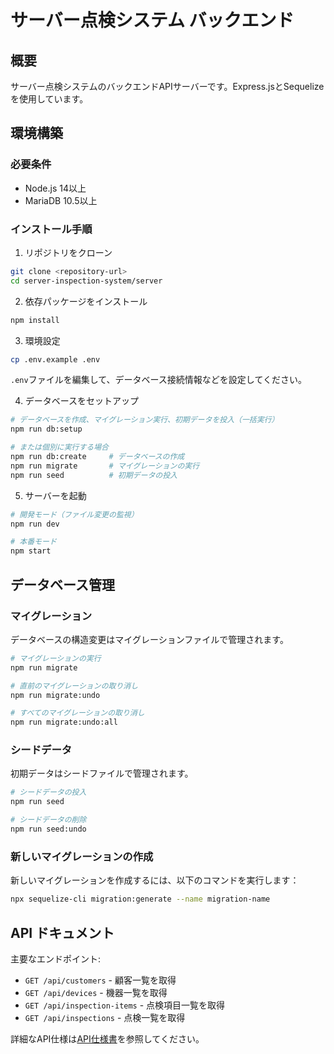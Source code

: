 # サーバー点検システム バックエンド

## 概要
サーバー点検システムのバックエンドAPIサーバーです。Express.jsとSequelizeを使用しています。

## 環境構築

### 必要条件
- Node.js 14以上
- MariaDB 10.5以上

### インストール手順

1. リポジトリをクローン
```bash
git clone <repository-url>
cd server-inspection-system/server
```

2. 依存パッケージをインストール
```bash
npm install
```

3. 環境設定
```bash
cp .env.example .env
```
`.env`ファイルを編集して、データベース接続情報などを設定してください。

4. データベースをセットアップ
```bash
# データベースを作成、マイグレーション実行、初期データを投入（一括実行）
npm run db:setup

# または個別に実行する場合
npm run db:create     # データベースの作成
npm run migrate       # マイグレーションの実行
npm run seed          # 初期データの投入
```

5. サーバーを起動
```bash
# 開発モード（ファイル変更の監視）
npm run dev

# 本番モード
npm start
```

## データベース管理

### マイグレーション
データベースの構造変更はマイグレーションファイルで管理されます。

```bash
# マイグレーションの実行
npm run migrate

# 直前のマイグレーションの取り消し
npm run migrate:undo

# すべてのマイグレーションの取り消し
npm run migrate:undo:all
```

### シードデータ
初期データはシードファイルで管理されます。

```bash
# シードデータの投入
npm run seed

# シードデータの削除
npm run seed:undo
```

### 新しいマイグレーションの作成
新しいマイグレーションを作成するには、以下のコマンドを実行します：

```bash
npx sequelize-cli migration:generate --name migration-name
```

## API ドキュメント

主要なエンドポイント:

- `GET /api/customers` - 顧客一覧を取得
- `GET /api/devices` - 機器一覧を取得
- `GET /api/inspection-items` - 点検項目一覧を取得
- `GET /api/inspections` - 点検一覧を取得

詳細なAPI仕様は[API仕様書](docs/api.md)を参照してください。